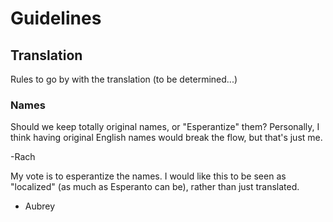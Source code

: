 # Guidelines

## Translation

Rules to go by with the translation (to be determined...)

### Names

Should we keep totally original names, or "Esperantize" them?
Personally, I think having original English names would break the flow, but that's just me.

-Rach

My vote is to esperantize the names. I would like this to be seen as "localized" (as much as Esperanto can be), rather than just translated.

- Aubrey
